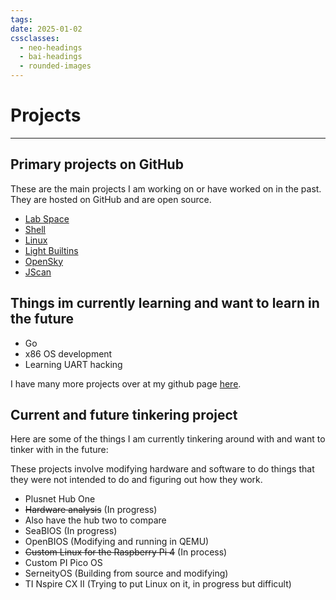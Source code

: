 ```yaml
---
tags: 
date: 2025-01-02
cssclasses:
  - neo-headings
  - bai-headings
  - rounded-images
---
```

# Projects

***

## Primary projects on GitHub
These are the main projects I am working on or have worked on in the past. They are hosted on GitHub and are open source.

- [Lab Space](https://github.com/0x4248/lab_space)
- [Shell](https://github.com/0x4248/Shell)
- [Linux](https://github.com/0x4248/linux)
- [Light Builtins](https://github.com/0x4248/light_builtins)
- [OpenSky](https://github.com/0x4248/OpenSky)
- [JScan](https://github.com/0x4248/JScan)

## Things im currently learning and want to learn in the future

* Go
* x86 OS development
* Learning UART hacking

I have many more projects over at my github page [here](https://www.github.com/0x4248).
## Current and future tinkering project
Here are some of the things I am currently tinkering around with and want to tinker with in the future:

These projects involve modifying hardware and software to do things that they were not intended to do and figuring out how they work.

- Plusnet Hub One
- ~~Hardware analysis~~ (In progress)
- Also have the hub two to compare
- SeaBIOS (In progress)
- OpenBIOS (Modifying and running in QEMU)
- ~~Custom Linux for the Raspberry Pi 4~~ (In process)
- Custom PI Pico OS
- SerneityOS (Building from source and modifying)
- TI Nspire CX II (Trying to put Linux on it, in progress but difficult)

